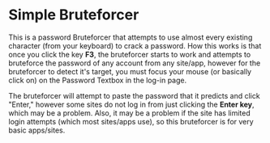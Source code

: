 # Simple Bruteforcer
This is a password Bruteforcer that attempts to use almost every existing character (from your keyboard) to crack a password. How this works is that once you click the key **F3**, the bruteforcer starts to work and attempts to bruteforce the password of any account from any site/app, however for the bruteforcer to detect it's target, you must focus your mouse (or basically click on) on the Password Textbox in the log-in page.

The bruteforcer will attempt to paste the password that it predicts and click "Enter," however some sites do not log in from just clicking the **Enter key**, which may be a problem. Also, it may be a problem if the site has limited login attempts (which most sites/apps use), so this bruteforcer is for very basic apps/sites.
